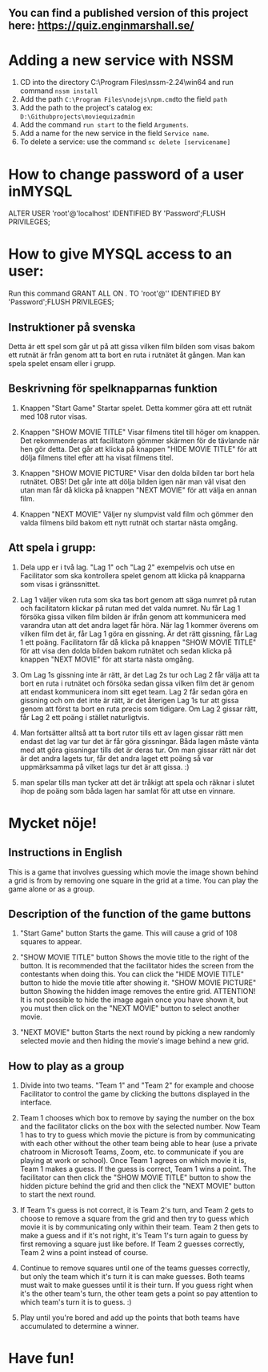## You can find a published version of this project here: https://quiz.enginmarshall.se/

# Adding a new service with NSSM

1. CD into the directory C:\Program Files\nssm-2.24\win64 and run command `nssm install`
2. Add the path `C:\Program Files\nodejs\npm.cmd`to the field `path`
3. Add the path to the project's catalog ex: `D:\Githubprojects\moviequizadmin`
4. Add the command `run start` to the field `Arguments`.
5. Add a name for the new service in the field `Service name`.
6. To delete a service: use the command `sc delete [servicename]`

# How to change password of a user inMYSQL

ALTER USER 'root'@'localhost' IDENTIFIED BY 'Password';FLUSH PRIVILEGES;

# How to give MYSQL access to an user:

Run this command
GRANT ALL ON _._ TO 'root'@'' IDENTIFIED BY 'Password';FLUSH PRIVILEGES;

## Instruktioner på svenska

Detta är ett spel som går ut på att gissa vilken film bilden som visas bakom ett rutnät är från genom att ta bort en ruta i rutnätet åt gången.
Man kan spela spelet ensam eller i grupp.

## Beskrivning för spelknapparnas funktion

1. Knappen "Start Game"
   Startar spelet. Detta kommer göra att ett rutnät med 108 rutor visas.

2. Knappen "SHOW MOVIE TITLE"
   Visar filmens titel till höger om knappen. Det rekommenderas att facilitatorn gömmer skärmen för de tävlande när hen gör detta.
   Det går att klicka på knappen "HIDE MOVIE TITLE" för att dölja filmens titel efter att ha visat filmens titel.

3. Knappen "SHOW MOVIE PICTURE"
   Visar den dolda bilden tar bort hela rutnätet. OBS! Det går inte att dölja bilden igen när man väl visat den utan man får då klicka på knappen "NEXT MOVIE" för att välja en annan film.

4. Knappen "NEXT MOVIE"
   Väljer ny slumpvist vald film och gömmer den valda filmens bild bakom ett nytt rutnät och startar nästa omgång.

## Att spela i grupp:

1. Dela upp er i två lag. "Lag 1" och "Lag 2" exempelvis och utse en Facilitator som ska kontrollera spelet genom att klicka på knapparna som visas i gränssnittet.

2. Lag 1 väljer viken ruta som ska tas bort genom att säga numret på rutan och facilitatorn klickar på rutan med det valda numret. Nu får Lag 1 försöka gissa vilken film bilden är
   ifrån genom att kommunicera med varandra utan att det andra laget får höra. När lag 1 kommer överens om vilken film det är, får Lag 1 göra en gissning. Är det rätt gissning, får Lag 1 ett poäng.
   Facilitatorn får då klicka på knappen "SHOW MOVIE TITLE" för att visa den dolda bilden bakom rutnätet och sedan klicka på knappen "NEXT MOVIE" för att starta nästa omgång.

3. Om Lag 1s gissning inte är rätt, är det Lag 2s tur och Lag 2 får välja att ta bort en ruta i rutnätet och försöka sedan gissa vilken film det är genom att endast kommunicera inom sitt eget team.
   Lag 2 får sedan göra en gissning och om det inte är rätt, är det återigen Lag 1s tur att gissa genom att först ta bort en ruta precis som tidigare. Om Lag 2 gissar rätt, får Lag 2 ett poäng i stället naturligtvis.

4. Man fortsätter alltså att ta bort rutor tills ett av lagen gissar rätt men endast det lag var tur det är får göra gissningar. Båda lagen måste vänta med att göra gissningar tills det är deras tur. Om man gissar
   rätt när det är det andra lagets tur, får det andra laget ett poäng så var uppmärksamma på vilket lags tur det är att gissa. :)

5. man spelar tills man tycker att det är tråkigt att spela och räknar i slutet ihop de poäng som båda lagen har samlat för att utse en vinnare.

# Mycket nöje!

## Instructions in English

This is a game that involves guessing which movie the image shown behind a grid is from by removing one square in the grid at a time.
You can play the game alone or as a group.

## Description of the function of the game buttons

1. "Start Game" button
   Starts the game. This will cause a grid of 108 squares to appear.

2. "SHOW MOVIE TITLE" button
   Shows the movie title to the right of the button. It is recommended that the facilitator hides the screen from the contestants when doing this. You can click the "HIDE MOVIE TITLE" button to hide the movie title after showing it.
   "SHOW MOVIE PICTURE" button
   Showing the hidden image removes the entire grid. ATTENTION! It is not possible to hide the image again once you have shown it, but you must then click on the "NEXT MOVIE" button to select another movie.

3. "NEXT MOVIE" button
   Starts the next round by picking a new randomly selected movie and then hiding the movie's image behind a new grid.

## How to play as a group

1. Divide into two teams. "Team 1" and "Team 2" for example and choose Facilitator to control the game by clicking the buttons displayed in the interface.
2. Team 1 chooses which box to remove by saying the number on the box and the facilitator clicks on the box with the selected number. Now Team 1 has to try to guess which movie the picture is from by communicating with each other without the other team being able to hear (use a private chatroom in Microsoft Teams, Zoom, etc. to communicate if you are playing at work or school).
   Once Team 1 agrees on which movie it is, Team 1 makes a guess. If the guess is correct, Team 1 wins a point.
   The facilitator can then click the "SHOW MOVIE TITLE" button to show the hidden picture behind the grid and then click the "NEXT MOVIE" button to start the next round.

3. If Team 1's guess is not correct, it is Team 2's turn, and Team 2 gets to choose to remove a square from the grid and then try to guess which movie it is by communicating only within their team.
   Team 2 then gets to make a guess and if it's not right, it's Team 1's turn again to guess by first removing a square just like before. If Team 2 guesses correctly, Team 2 wins a point instead of course.

4. Continue to remove squares until one of the teams guesses correctly, but only the team which it's turn it is can make guesses. Both teams must wait to make guesses until it is their turn. If you guess right when it's the other team's turn, the other team gets a point so pay attention to which team's turn it is to guess. :)
5. Play until you're bored and add up the points that both teams have accumulated to determine a winner.

# Have fun!
